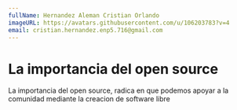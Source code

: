 ```yaml
---
fullName: Hernandez Aleman Cristian Orlando
imageURL: https://avatars.githubusercontent.com/u/106203783?v=4
email: cristian.hernandez.enp5.716@gmail.com
---
```


# La importancia del open source
La importancia del open source, radica en que podemos apoyar a la comunidad mediante la creacion de software libre 
